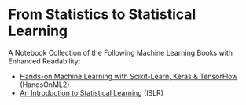# From Statistics to Statistical Learning

A Notebook Collection of the Following Machine Learning Books with Enhanced Readability:

- [Hands-on Machine Learning with Scikit-Learn, Keras & TensorFlow](https://www.oreilly.com/library/view/hands-on-machine-learning/9781492032632/) (HandsOnML2)
- [An Introduction to Statistical Learning](https://www.statlearning.com/) (ISLR)
